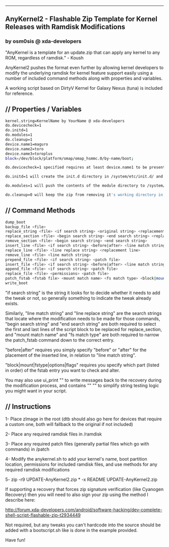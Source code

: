 ----------------------------------------------------------------------------------
AnyKernel2 - Flashable Zip Template for Kernel Releases with Ramdisk Modifications
----------------------------------------------------------------------------------
### by osm0sis @ xda-developers ###

"AnyKernel is a template for an update.zip that can apply any kernel to any ROM, regardless of ramdisk." - Koush

AnyKernel2 pushes the format even further by allowing kernel developers to modify the underlying ramdisk for kernel feature support easily using a number of included command methods along with properties and variables.

A working script based on DirtyV Kernel for Galaxy Nexus (tuna) is included for reference.

## // Properties / Variables ##
```bash
kernel.string=KernelName by YourName @ xda-developers
do.devicecheck=1
do.initd=1
do.modules=1
do.cleanup=1
device.name1=maguro
device.name2=toro
device.name3=toroplus
block=/dev/block/platform/omap/omap_hsmmc.0/by-name/boot;

do.devicecheck=1 specified requires at least device.name1 to be present. This should match ro.product.device or ro.build.product for your device. There is support for up to 5 device.name# properties.

do.initd=1 will create the init.d directory in /system/etc/init.d/ and apply 755 permissions.

do.modules=1 will push the contents of the module directory to /system/lib/modules/ and apply 644 permissions.

do.cleanup=0 will keep the zip from removing it's working directory in /tmp/anykernel - this can be useful if trying to debug in adb shell whether the patches worked correctly. 
```

## // Command Methods ##

```bash
dump_boot
backup_file <file>
replace_string <file> <if search string> <original string> <replacement string>
replace_section <file> <begin search string> <end search string> <replacement string>
remove_section <file> <begin search string> <end search string>
insert_line <file> <if search string> <before|after> <line match string> <inserted line>
replace_line <file> <line replace string> <replacement line>
remove_line <file> <line match string>
prepend_file <file> <if search string> <patch file>
insert_file <file> <if search string> <before|after> <line match string> <patch file>
append_file <file> <if search string> <patch file>
replace_file <file> <permissions> <patch file>
patch_fstab <fstab file> <mount match name> <fs match type> <block|mount|fstype|options|flags> <original string> <replacement string>
write_boot
```

"if search string" is the string it looks for to decide whether it needs to add the tweak or not, so generally something to indicate the tweak already exists.

Similarly, "line match string" and "line replace string" are the search strings that locate where the modification needs to be made for those commands, "begin search string" and "end search string" are both required to select the first and last lines of the script block to be replaced for replace_section, and "mount match name" and "fs match type" are both required to narrow the patch_fstab command down to the correct entry.

"before|after" requires you simply specify "before" or "after" for the placement of the inserted line, in relation to "line match string".

"block|mount|fstype|options|flags" requires you specify which part (listed in order) of the fstab entry you want to check and alter.

You may also use ui_print "<text>" to write messages back to the recovery during the modification process, and contains "<string>" "<substring>" to simplify string testing logic you might want in your script.

## // Instructions ##

1- Place zImage in the root (dtb should also go here for devices that require a custom one, both will fallback to the original if not included)

2- Place any required ramdisk files in /ramdisk

3- Place any required patch files (generally partial files which go with commands) in /patch

4- Modify the anykernel.sh to add your kernel's name, boot partition location, permissions for included ramdisk files, and use methods for any required ramdisk modifications

5- zip -r9 UPDATE-AnyKernel2.zip * -x README UPDATE-AnyKernel2.zip

If supporting a recovery that forces zip signature verification (like Cyanogen Recovery) then you will need to also sign your zip using the method I describe here:

http://forum.xda-developers.com/android/software-hacking/dev-complete-shell-script-flashable-zip-t2934449

Not required, but any tweaks you can't hardcode into the source should be added with a bootscript.sh like is done in the example provided.


Have fun!

